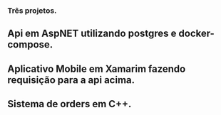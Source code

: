 ### Três projetos.

## Api em AspNET utilizando postgres e docker-compose.

## Aplicativo Mobile em Xamarim fazendo requisição para a api acima.

## Sistema de orders em C++.
